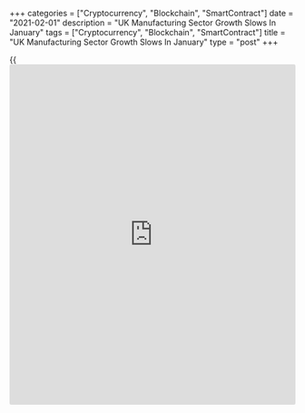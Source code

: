 +++
categories = ["Cryptocurrency", "Blockchain", "SmartContract"]
date = "2021-02-01"
description = "UK Manufacturing Sector Growth Slows In January"
tags = ["Cryptocurrency", "Blockchain", "SmartContract"]
title = "UK Manufacturing Sector Growth Slows In January"
type = "post"
+++

{{<iframe id="large-banner" src="https://www.bounty.group/#slide=25.0" width="100%" height="600" scrolling="no" style="border: 0px solid rgb(216, 221, 230); border-radius: 3px;">}}

The UK manufacturing sector growth slowed in January reflecting a slight
fall in new orders as producers faced weaker inflows of new export work
and temporary supply-chain disruptions caused by Covid-19 restrictions
and transport delays following the end of the Brexit transition period.

The IHS Markit/ Chartered Institute of Procurement & Supply Purchasing
Managers' Index fell to a three-month low of 54.1 in January from
December's three-year high of 57.5, data showed Monday. However, the
reading was well above the flash 52.9.

Declining new order intakes and a sharp fall in input stocks weighed on
the PMI level.

Manufacturing output increased for the eighth straight month in January.
However, the rate of expansion slowed to its joint-weakest during that
sequence. New orders dropped due to the national lockdown, end of the
Brexit transition period, client closures and renewed uncertainty.

Manufacturing employment rose for the first time in a year in January.
But the rate of job creation was only marginal.

Input price inflation rose to a four-year high in January, reflecting
raw material shortages, transport delays and market forces. At the same
time, increased costs were passed on to clients, leading to the steepest
inflation of selling prices for 28 months.

"The hope is that the current constraints will start to ease once
COVID-19 restrictions are lifted, vaccines are rolled out and ports,
suppliers and manufacturers adapt to the new trading environment post-
Brexit," Rob Dobson, director at IHS Markit, said.

If so, supply, demand and production bottlenecks should slowly work
through the system and growth will not be knocked too far off course
through 2021, Dobson added.

For comments and feedback [contact](https://www.playgroundfx.com/contact/): editorial@rtt[news](https://www.letsplayfx.com/blog/forex-news-website/).com

[Economic News][1]

 **What parts of the world are seeing the best (and worst) economic
performances lately? Click[here][2] to check out our [Econ Scorecard][2]
and find out! See up-to-the-moment [ranking](https://www.playgroundfx.com/blog/crypto-exchange-ranking/)s for the best and worst
performers in [GDP][3], [unemployment rate][4], [inflation][5] and much
more.**

   1. www.rtt[news](https://www.letsplayfx.com/blog/forex-news-website/).com/Content/EconomicNews.aspx
   2. www.rtt[news](https://www.letsplayfx.com/blog/forex-news-website/).com/economic-scorecard/world-rank/retail-sales/highest-performance.aspx
   3. www.rtt[news](https://www.letsplayfx.com/blog/forex-news-website/).com/economic-scorecard/world-rank/GDP/highest-performance.aspx
   4. www.rtt[news](https://www.letsplayfx.com/blog/forex-news-website/).com/economic-scorecard/world-rank/unemployment-rate/lowest-performance.aspx
   5. www.rtt[news](https://www.letsplayfx.com/blog/forex-news-website/).com/economic-scorecard/world-rank/CPI/highest-performance.aspx